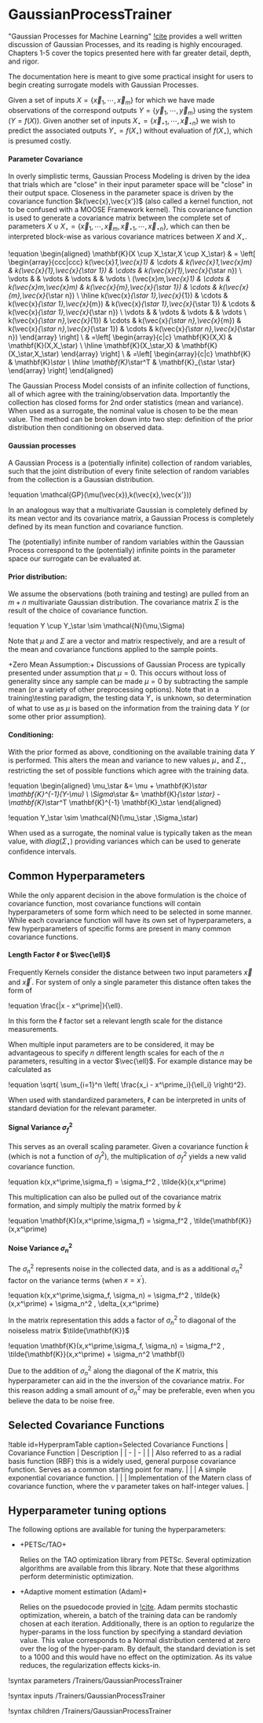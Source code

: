 # GaussianProcessTrainer

"Gaussian Processes for Machine Learning" [!cite](rasmussen2005gaussian) provides a well written discussion of Gaussian Processes, and its reading is highly encouraged. Chapters 1-5 cover the topics presented here with far greater detail, depth, and rigor.

The documentation here is meant to give some practical insight for users to begin creating surrogate models with Gaussian Processes.

Given a set of inputs $X=\lbrace{\vec{x}_1, \cdots, \vec{x}_m \rbrace}$ for which we have made observations of the correspond outputs $Y=\lbrace{\vec{y}_1, \cdots, \vec{y}_m \rbrace}$ using the system ($Y = f(X)$). Given another set of inputs $X_\star=\lbrace{\vec{x}_{\star 1}, \cdots, \vec{x}_{\star n} \rbrace}$ we wish to predict the associated outputs $Y_\star=f(X_\star)$ without evaluation of $f(X_\star)$, which is presumed costly.

#### Parameter Covariance

In overly simplistic terms, Gaussian Process Modeling is driven by the idea that trials which are "close" in their input parameter space will be "close" in their output space. Closeness in the parameter space is driven by the covariance function $k(\vec{x},\vec{x'})$ (also called a kernel function, not to be confused with a MOOSE Framework kernel). This covariance function is used to generate a covariance matrix between the complete set of parameters $X \cup X_\star = \lbrace{\vec{x}_1, \cdots, \vec{x}_m, \vec{x}_{\star 1}, \cdots, \vec{x}_{\star n} \rbrace}$, which can then be interpreted block-wise as various covariance matrices between $X$ and $X_\star$.

!equation
\begin{aligned}
\mathbf{K}(X \cup X_\star,X \cup X_\star) & = \left[
\begin{array}{ccc|ccc}
k(\vec{x}_1,\vec{x}_1) & \cdots & k(\vec{x}_1,\vec{x}_m)  & k(\vec{x}_{1},\vec{x}_{\star 1}) & \cdots & k(\vec{x}_{1},\vec{x}_{\star n}) \\
\vdots &   & \vdots  & \vdots &   & \vdots \\
(\vec{x}_m,\vec{x}_1)  & \cdots & k(\vec{x}_m,\vec{x}_m) & k(\vec{x}_{m},\vec{x}_{\star 1})  & \cdots & k(\vec{x}_{m},\vec{x}_{\star n}) \\ \hline
k(\vec{x}_{\star 1},\vec{x}_{1}) & \cdots & k(\vec{x}_{\star 1},\vec{x}_{m}) &  k(\vec{x}_{\star 1},\vec{x}_{\star 1}) & \cdots & k(\vec{x}_{\star 1},\vec{x}_{\star n}) \\
\vdots &   & \vdots & \vdots &   & \vdots \\
k(\vec{x}_{\star n},\vec{x}_{1})  & \cdots & k(\vec{x}_{\star n},\vec{x}_{m}) & k(\vec{x}_{\star n},\vec{x}_{\star 1})  & \cdots & k(\vec{x}_{\star n},\vec{x}_{\star n})
\end{array}
\right] \\
& =\left[
\begin{array}{c|c}
 \mathbf{K}(X,X) & \mathbf{K}(X,X_\star) \\ \hline
  \mathbf{K}(X_\star,X) & \mathbf{K}(X_\star,X_\star)
\end{array}
\right] \\
& =\left[
\begin{array}{c|c}
 \mathbf{K} & \mathbf{K}_\star \\ \hline
  \mathbf{K}_\star^T  & \mathbf{K}_{\star \star}
\end{array}
\right]
\end{aligned}

The Gaussian Process Model consists of an infinite collection of functions, all of which agree with the training/observation data. Importantly the collection has closed forms for 2nd order statistics (mean and variance). When used as a surrogate, the nominal value is chosen to be the mean value. The method can be broken down into two step: definition of the prior distribution then conditioning on observed data.

#### Gaussian processes

A Gaussian Process is a (potentially infinite) collection of random variables, such that the joint distribution of every finite selection of random variables from the collection is a Gaussian distribution.

!equation
\mathcal{GP}(\mu(\vec{x}),k(\vec{x},\vec{x'}))  

In an analogous way that a multivariate Gaussian is completely defined by its mean vector and its covariance matrix, a Gaussian Process is completely defined by its mean function and covariance function.

The (potentially) infinite number of random variables within the Gaussian Process correspond to the (potentially) infinite points in the parameter space our surrogate can be evaluated at.

#### Prior distribution:

We assume the observations (both training and testing) are pulled from an $m+n$ multivariate Gaussian distribution. The covariance matrix $\Sigma$ is the result of the choice of covariance function.

!equation
Y \cup Y_\star \sim \mathcal{N}(\mu,\Sigma)

Note that $\mu$ and $\Sigma$ are a vector and matrix respectively, and are a result of the mean and covariance functions applied to the sample points.  

+Zero Mean Assumption:+ Discussions of Gaussian Process are typically presented under assumption that $\mu=0$. This occurs without loss of generality since any sample can be made $\mu=0$ by subtracting the sample mean (or a variety of other preprocessing options). Note that in a training\testing paradigm, the testing data $Y_\star$ is unknown, so determination of what to use as $\mu$ is based on the information from the training data $Y$ (or some other prior assumption).

#### Conditioning:

With the prior formed as above, conditioning on the available training data $Y$ is performed. This alters the mean and variance to new values $\mu_\star$ and $\Sigma_\star$, restricting the set of possible functions which agree with the training data.

!equation
\begin{aligned}
\mu_\star &= \mu + \mathbf{K}_\star \mathbf{K}^{-1}(Y-\mu) \\
\Sigma_\star &= \mathbf{K}_{\star \star} - \mathbf{K}_\star^T \mathbf{K}^{-1} \mathbf{K}_\star
\end{aligned}

!equation
Y_\star \sim \mathcal{N}(\mu_\star ,\Sigma_\star)

When used as a surrogate, the nominal value is typically taken as the mean value, with $diag(\Sigma_\star)$ providing variances which can be used to generate confidence intervals.

## Common Hyperparameters

While the only apparent decision in the above formulation is the choice of covariance function, most covariance functions will contain hyperparameters of some form which need to be selected in some manner. While each covariance function will have its own set of hyperparameters, a few hyperparameters of specific forms are present in many common covariance functions.



#### Length Factor $\ell$ or $\vec{\ell}$

Frequently Kernels consider the distance between two input parameters $\vec{x}$ and $\vec{x}^\prime$. For system of only a single parameter this distance often takes the form of

!equation
\frac{|x - x^\prime|}{\ell}.

In this form the $\ell$ factor set a relevant length scale for the distance measurements.

When multiple input parameters are to be considered, it may be advantageous to specify $n$ different length scales for each of the $n$ parameters, resulting in a vector $\vec{\ell}$. For example distance may be calculated as

!equation
\sqrt{ \sum_{i=1}^n \left( \frac{x_i - x^\prime_i}{\ell_i} \right)^2}.

When used with standardized parameters, $\ell$ can be interpreted in units of standard deviation for the relevant parameter.

#### Signal Variance $\sigma_f^2$

This serves as an overall scaling parameter. Given a covariance function $\tilde{k}$ (which is not a function of $\sigma_f^2$), the multiplication of $\sigma_f^2$ yields a new valid covariance function.

!equation
k(x,x^\prime,\sigma_f) = \sigma_f^2 \, \tilde{k}(x,x^\prime)

This multiplication can also be pulled out of the covariance matrix formation, and simply multiply the matrix formed by $\tilde{k}$

!equation
\mathbf{K}(x,x^\prime,\sigma_f) = \sigma_f^2 \, \tilde{\mathbf{K}}(x,x^\prime)


#### Noise Variance $\sigma_n^2$

The $\sigma_n^2$ represents noise in the collected data, and is as a additional $\sigma_n^2$ factor on the variance terms (when $x=x^\prime$).

!equation
k(x,x^\prime,\sigma_f, \sigma_n) = \sigma_f^2 \, \tilde{k}(x,x^\prime) + \sigma_n^2 \, \delta_{x,x^\prime}

In the matrix representation this adds a factor of $\sigma_n^2$ to diagonal of the noiseless matrix $\tilde{\mathbf{K}}$

!equation
\mathbf{K}(x,x^\prime,\sigma_f, \sigma_n) = \sigma_f^2 \, \tilde{\mathbf{K}}(x,x^\prime) + \sigma_n^2 \mathbf{I}

Due to the addition of $\sigma_n^2$ along the diagonal of the $K$ matrix, this hyperparameter can aid in the the inversion of the covariance matrix. For this reason adding a small amount of $\sigma_n^2$ may be preferable, even when you believe the data to be noise free.


## Selected Covariance Functions

!table id=HyperpramTable caption=Selected Covariance Functions
| Covariance Function | Description |
| - | - |
| [](SquaredExponentialCovariance.md) | Also referred to as a radial basis function (RBF) this is a widely used, general purpose covariance function. Serves as a common starting point for many. |
| [](ExponentialCovariance.md) | A simple exponential covariance function. |
| [](MaternHalfIntCovariance.md) | Implementation of the Matern class of covariance function, where the $\nu$ parameter takes on half-integer values. |

## Hyperparameter tuning options

The following options are available for tuning the hyperparameters:

- +PETSc/TAO+

  Relies on the TAO optimization library from PETSc. Several optimization algorithms are available from this library. Note that these algorithms perform deterministic optimization.

- +Adaptive moment estimation (Adam)+

  Relies on the psuedocode provied in [!cite](kingma2014adam). Adam permits stochastic optimization, wherein, a batch of the training data can be randomly chosen at each iteration. Additionally, there is an option to regularize the hyper-params in the loss function by specifying a standard deviation value. This value corresponds to a Normal distribution centered at zero over the log of the hyper-param. By default, the standard deviation is set to a 1000 and this would have no effect on the optimization. As its value reduces, the regularization effects kicks-in.

!syntax parameters /Trainers/GaussianProcessTrainer

!syntax inputs /Trainers/GaussianProcessTrainer

!syntax children /Trainers/GaussianProcessTrainer
